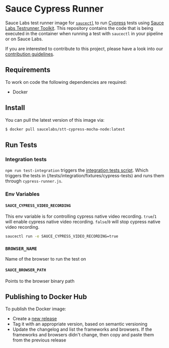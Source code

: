Sauce Cypress Runner
====================

Sauce Labs test runner image for [`saucectl`](https://github.com/saucelabs/saucectl) to run [Cypress](https://www.cypress.io/) tests using [Sauce Labs Testrunner Toolkit](https://opensource.saucelabs.com/testrunner-toolkit/docs/overview.html). This repository contains the code that is being executed in the container when running a test with `saucectl` in your pipeline or on Sauce Labs.

If you are interested to contribute to this project, please have a look into our [contribution guidelines](https://github.com/saucelabs/sauce-cypress-runner/blob/main/CONTRIBUTING.md).

## Requirements

To work on code the following dependencies are required:

- Docker

## Install

You can pull the latest version of this image via:

```sh
$ docker pull saucelabs/stt-cypress-mocha-node:latest
```

## Run Tests

### Integration tests
`npm run test-integration` triggers the [integration tests script](/tests/integration/integration-tests.sh). Which triggers the tests in (/tests/integration/fixtures/cypress-tests) and runs them through `cypress-runner.js`.

### Env Variables
#### `SAUCE_CYPRESS_VIDEO_RECORDING`
This env variable is for controlling cypress native video recording.
`true`/`1` will enable cypress native video recording.
`false`/`0` will stop cypress native video recording.
```sh
saucectl run -e SAUCE_CYPRESS_VIDEO_RECORDING=true
```

### `BROWSER_NAME`
Name of the browser to run the test on

#### `SAUCE_BROWSER_PATH`
Points to the browser binary path

## Publishing to Docker Hub
To publish the Docker image:
* Create a [new release](https://github.com/saucelabs/sauce-cypress-runner/releases)
* Tag it with an appropriate version, based on semantic versioning
* Update the changelog and list the frameworks and browsers. If the frameworks and browsers didn't change, then copy and paste them from the previous release